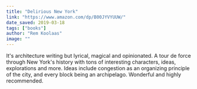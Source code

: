 ```yaml
---
title: "Delirious New York"
link: "https://www.amazon.com/dp/B00JYVYUUW/"
date_saved: 2019-03-18
tags: ["books"]
author: "Rem Koolaas"
image: ""
---
```


It's architecture writing but lyrical, magical and opinionated. A tour de force through New York's history with tons of interesting characters, ideas, explorations and more. Ideas include congestion as an organizing principle of the city, and every block being an archipelago. Wonderful and highly recommended.
